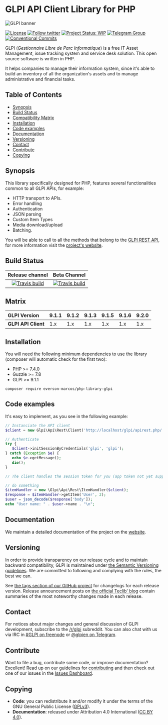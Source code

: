 # GLPI API Client Library for PHP

![GLPI banner](https://user-images.githubusercontent.com/29282308/31666160-8ad74b1a-b34b-11e7-839b-043255af4f58.png)

[![License](https://img.shields.io/github/license/glpi-project/php-library-glpi.svg?&label=License)](https://github.com/glpi-project/php-library-glpi/blob/develop/LICENSE.md)
[![Follow twitter](https://img.shields.io/twitter/follow/GLPI_PROJECT.svg?style=social&label=Twitter&style=flat-square)](https://twitter.com/GLPI_PROJECT)
[![Project Status: WIP](http://www.repostatus.org/badges/latest/wip.svg)](http://www.repostatus.org/)
[![Telegram Group](https://img.shields.io/badge/Telegram-Group-blue.svg)](https://t.me/glpien)
[![Conventional Commits](https://img.shields.io/badge/Conventional%20Commits-1.0.0-yellow.svg)](https://conventionalcommits.org)

GLPI (_Gestionnaire Libre de Parc Informatique_) is a free IT Asset Management, issue tracking system and service desk solution. This open source software is written in PHP.

It helps companies to manage their information system, since it's able to build an inventory of all the organization's assets and to manage administrative and financial tasks.

## Table of Contents

* [Synopsis](#synopsis)
* [Build Status](#build-status)
* [Compatibility Matrix](#matrix)
* [Installation](#installation)
* [Code examples](#code-examples)
* [Documentation](#documentation)
* [Versioning](#versioning)
* [Contact](#contact)
* [Contribute](#contribute)
* [Copying](#copying)

## Synopsis

This library specifically designed for PHP, features several functionalities common to all GLPI APIs, for example:

* HTTP transport to APIs.
* Error handling
* Authentication
* JSON parsing
* Custom Item Types
* Media download/upload
* Batching.

You will be able to call to all the methods that belong to the [GLPI REST API](https://github.com/glpi-project/glpi/blob/master/apirest.md), for more information visit the [project's website](https://glpi-project.github.io/php-library-glpi/).

## Build Status

|**Release channel**|Beta Channel|
|:---:|:---:|
|[![Travis build](https://api.travis-ci.org/glpi-project/php-library-glpi.svg?branch=master)](https://travis-ci.org/glpi-project/php-library-glpi)|[![Travis build](https://api.travis-ci.org/glpi-project/php-library-glpi.svg?branch=develop)](https://travis-ci.org/glpi-project/php-library-glpi)|

## Matrix

|**GLPI Version**|9.1.1|9.1.2|9.1.3|9.1.5|9.1.6|9.2.0|
|:----|----|----|----|---|---|---|
|**GLPI API Client**|1.x|1.x|1.x|1.x|1.x|1.x|

## Installation

You will need the following minimum dependencies to use the library (composer will automatic check for the first two):

* PHP >= 7.4.0
* Guzzle >= 7.8
* GLPI >= 9.1.1

```shell
composer require everson-marcos/php-library-glpi
```

## Code examples

It's easy to implement, as you see in the following example:

```php
// Instanciate the API client
$client = new Glpi\Api\Rest\Client('http://localhost/glpi/apirest.php/', new GuzzleHttp\Client());

// Authenticate
try {
   $client->initSessionByCredentials('glpi', 'glpi');
} catch (Exception $e) {
   echo $e->getMessage();
   die();
}

// The client handles the session token for you (app token not yet supported)

// do something
$itemHandler = new \Glpi\Api\Rest\ItemHandler($client);
$response = $itemHandler->getItem('User', 2);
$user = json_decode($response['body']);
echo "User name: " . $user->name . "\n";
```

## Documentation

We maintain a detailed documentation of the project on the [website](https://glpi-project.github.io/php-library-glpi/).

## Versioning

In order to provide transparency on our release cycle and to maintain backward compatibility, GLPI is maintained under [the Semantic Versioning guidelines](http://semver.org/). We are committed to following and complying with the rules, the best we can.

See [the tags section of our GitHub project](https://github.com/glpi-project/php-library-glpi/tags) for changelogs for each release version. Release announcement posts on [the official Teclib' blog](http://www.teclib-edition.com/en/communities/blog-posts/) contain summaries of the most noteworthy changes made in each release.

## Contact

For notices about major changes and general discussion of GLPI development, subscribe to the [/r/glpi](http://www.reddit.com/r/glpi) subreddit.
You can also chat with us via IRC in [#GLPI on freenode](http://webchat.freenode.net/?channels=GLPI]) or [@glpien on Telegram](https://t.me/glpien).

## Contribute

Want to file a bug, contribute some code, or improve documentation? Excellent! Read up on our
guidelines for [contributing](./CONTRIBUTING.md) and then check out one of our issues in the [Issues Dashboard](https://github.com/glpi-project/php-library-glpi/issues).

## Copying

* **Code**: you can redistribute it and/or modify
    it under the terms of the GNU General Public License ([GPLv3](https://www.gnu.org/licenses/gpl-3.0.en.html)).
* **Documentation**: released under Attribution 4.0 International ([CC BY 4.0](https://creativecommons.org/licenses/by/4.0/)).
